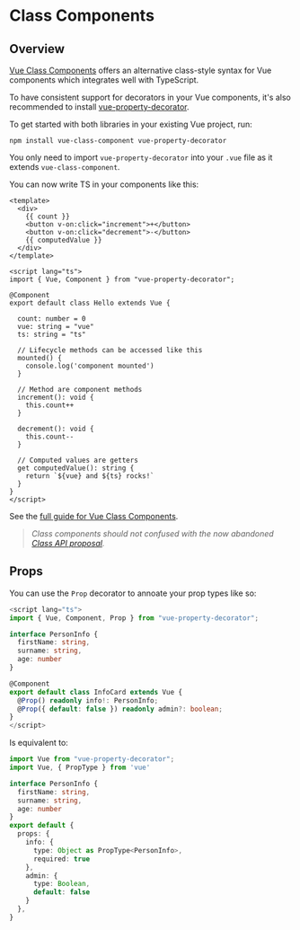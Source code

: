 # Class Components

## Overview

[Vue Class Components](https://class-component.vuejs.org/) offers an alternative class-style syntax for Vue components which integrates well with TypeScript.

To have consistent support for decorators in your Vue components, it's also recommended to install [vue-property-decorator](https://github.com/kaorun343/vue-property-decorator).


To get started with both libraries in your existing Vue project, run: 
```
npm install vue-class-component vue-property-decorator
```

You only need to import `vue-property-decorator` into your `.vue` file as it extends `vue-class-component`. 

You can now write TS in your components like this:

```vue
<template>
  <div>
    {{ count }}
    <button v-on:click="increment">+</button>
    <button v-on:click="decrement">-</button>
    {{ computedValue }}
  </div>
</template>

<script lang="ts">
import { Vue, Component } from "vue-property-decorator";

@Component
export default class Hello extends Vue {

  count: number = 0
  vue: string = "vue"
  ts: string = "ts"

  // Lifecycle methods can be accessed like this
  mounted() {
    console.log('component mounted')
  }

  // Method are component methods
  increment(): void {
    this.count++
  }

  decrement(): void {
    this.count--
  }

  // Computed values are getters
  get computedValue(): string {
    return `${vue} and ${ts} rocks!`
  }
}
</script>
```
See the [full guide for Vue Class Components](https://class-component.vuejs.org/guide/class-component.html#data).

> _Class components should not confused with the now abandoned [Class API proposal](https://github.com/vuejs/rfcs/pull/17#issuecomment-494242121)._

## Props
You can use the `Prop` decorator to annoate your prop types like so:

```ts
<script lang="ts">
import { Vue, Component, Prop } from "vue-property-decorator";

interface PersonInfo { 
  firstName: string,
  surname: string,
  age: number
}

@Component
export default class InfoCard extends Vue {
  @Prop() readonly info!: PersonInfo;
  @Prop({ default: false }) readonly admin?: boolean;
}
</script>
```
Is equivalent to:

```ts
import Vue from "vue-property-decorator";
import Vue, { PropType } from 'vue'

interface PersonInfo {
  firstName: string,
  surname: string,
  age: number
}
export default {
  props: {
    info: {
      type: Object as PropType<PersonInfo>,
      required: true
    },
    admin: {
      type: Boolean,
      default: false
    }
  },
}

```